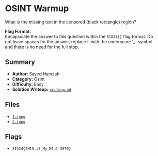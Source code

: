 # OSINT Warmup

What is the missing text in the censored (black rectangle) region?

**Flag Format:** \
Encapsulate the answer to this question within the `SIG24{}` flag format. Do not leave spaces for the answer, replace it with the underscore '\_' symbol and there is no need for the full stop.

## Summary
- **Author:** Sayed Hamzah
- **Category:** Osint
- **Difficulty:** Easy
- **Solution Writeup:** [`writeup.md`](./soln/writeup.md)

## Files
- [`1.jpeg`](./dist/1.jpeg)
- [`2.jpeg`](./dist/2.jpeg)

## Flags
- `SIG24{7H15_i5_My_M4n1f3570}`

